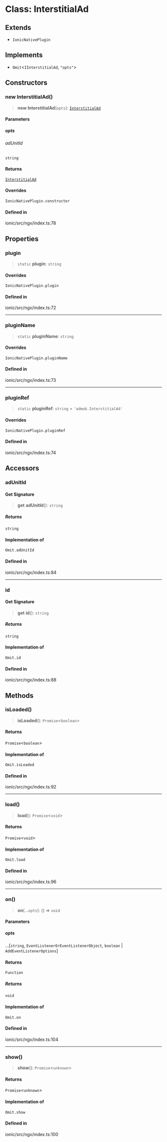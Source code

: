 # Class: InterstitialAd

## Extends

- `IonicNativePlugin`

## Implements

- `Omit`\<`IInterstitialAd`, `"opts"`\>

## Constructors

### new InterstitialAd()

> **new InterstitialAd**(`opts`): [`InterstitialAd`](InterstitialAd.md)

#### Parameters

##### opts

###### adUnitId

`string`

#### Returns

[`InterstitialAd`](InterstitialAd.md)

#### Overrides

`IonicNativePlugin.constructor`

#### Defined in

ionic/src/ngx/index.ts:78

## Properties

### plugin

> `static` **plugin**: `string`

#### Overrides

`IonicNativePlugin.plugin`

#### Defined in

ionic/src/ngx/index.ts:72

***

### pluginName

> `static` **pluginName**: `string`

#### Overrides

`IonicNativePlugin.pluginName`

#### Defined in

ionic/src/ngx/index.ts:73

***

### pluginRef

> `static` **pluginRef**: `string` = `'admob.InterstitialAd'`

#### Overrides

`IonicNativePlugin.pluginRef`

#### Defined in

ionic/src/ngx/index.ts:74

## Accessors

### adUnitId

#### Get Signature

> **get** **adUnitId**(): `string`

##### Returns

`string`

#### Implementation of

`Omit.adUnitId`

#### Defined in

ionic/src/ngx/index.ts:84

***

### id

#### Get Signature

> **get** **id**(): `string`

##### Returns

`string`

#### Implementation of

`Omit.id`

#### Defined in

ionic/src/ngx/index.ts:88

## Methods

### isLoaded()

> **isLoaded**(): `Promise`\<`boolean`\>

#### Returns

`Promise`\<`boolean`\>

#### Implementation of

`Omit.isLoaded`

#### Defined in

ionic/src/ngx/index.ts:92

***

### load()

> **load**(): `Promise`\<`void`\>

#### Returns

`Promise`\<`void`\>

#### Implementation of

`Omit.load`

#### Defined in

ionic/src/ngx/index.ts:96

***

### on()

> **on**(...`opts`): () => `void`

#### Parameters

##### opts

...[`string`, `EventListenerOrEventListenerObject`, `boolean` \| `AddEventListenerOptions`]

#### Returns

`Function`

##### Returns

`void`

#### Implementation of

`Omit.on`

#### Defined in

ionic/src/ngx/index.ts:104

***

### show()

> **show**(): `Promise`\<`unknown`\>

#### Returns

`Promise`\<`unknown`\>

#### Implementation of

`Omit.show`

#### Defined in

ionic/src/ngx/index.ts:100
